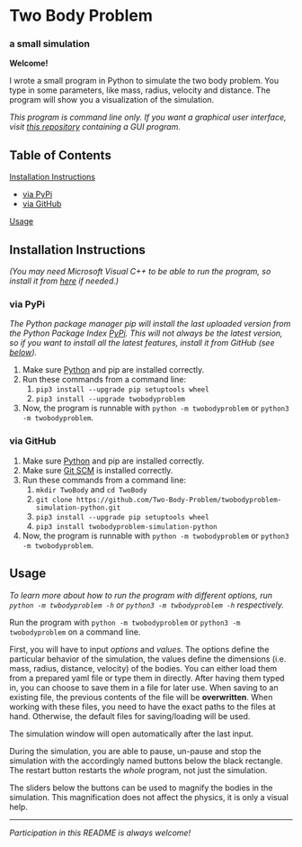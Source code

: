 # Two Body Problem

### a small simulation

**Welcome!**

I wrote a small program in Python to simulate the two body problem. You type in
some parameters, like mass, radius, velocity and distance. The program will
show you a visualization of the simulation.

*This program is command line only. If you want a graphical user interface,
visit [this repository](https://github.com/Two-Body-Problem/twobodyproblem-simulation-python-gui)
containing a GUI program.*

## Table of Contents

[Installation Instructions](#installation-instructions)

- [via PyPi](#via-pypi)
- [via GitHub](#via-github)

[Usage](#usage)

## Installation Instructions

*(You may need Microsoft Visual C++ to be able to run the program, so install
it from [here](https://visualstudio.microsoft.com/visual-cpp-build-tools) if
needed.)*

### via PyPi

*The Python package manager pip will install the last uploaded version from the
Python Package Index [PyPi](https://pypi.org/project/twobodyproblem). This will
not always be the latest version, so if you want to install all the latest
features, install it from GitHub (see [below](#via-github)).*

1. Make sure [Python](https://www.python.org/downloads) and pip are installed
   correctly.
1. Run these commands from a command line:
    1. `pip3 install --upgrade pip setuptools wheel`
    1. `pip3 install --upgrade twobodyproblem`
1. Now, the program is runnable with `python -m twobodyproblem` or
   `python3 -m twobodyproblem`.

### via GitHub

1. Make sure [Python](https://www.python.org/downloads) and pip are installed
   correctly.
1. Make sure [Git SCM](https://git-scm.com/downloads) is installed correctly.
1. Run these commands from a command line:
    1. `mkdir TwoBody` and `cd TwoBody`
    1. `git clone https://github.com/Two-Body-Problem/twobodyproblem-simulation-python.git`
    1. `pip3 install --upgrade pip setuptools wheel`
    1. `pip3 install twobodyproblem-simulation-python`
1. Now, the program is runnable with `python -m twobodyproblem` or
   `python3 -m twobodyproblem`.

## Usage

*To learn more about how to run the program with different options,
run `python -m twbodyproblem -h` or `python3 -m twbodyproblem -h`
respectively.*

Run the program with `python -m twobodyproblem` or `python3 -m twobodyproblem`
on a command line.

First, you will have to input *options* and *values*. The options define the
particular behavior of the simulation, the values define the dimensions (i.e.
mass, radius, distance, velocity) of the bodies. You can either load them from
a prepared yaml file or type them in directly. After having them typed in, you
can choose to save them in a file for later use. When saving to an existing
file, the previous contents of the file will be **overwritten**. When working
with these files, you need to have the exact paths to the files at hand.
Otherwise, the default files for saving/loading will be used.

The simulation window will open automatically after the last input.

During the simulation, you are able to pause, un-pause and stop the simulation
with the accordingly named buttons below the black rectangle. The restart
button restarts the *whole* program, not just the simulation.

The sliders below the buttons can be used to magnify the bodies in the
simulation. This magnification does not affect the physics, it is only a visual
help.

***

*Participation in this README is always welcome!*
